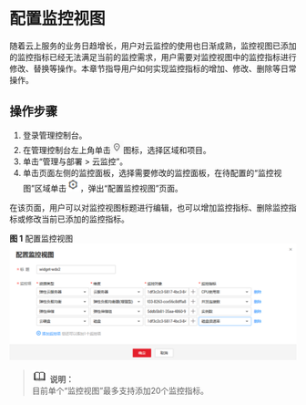 # 配置监控视图<a name="ZH-CN_TOPIC_0084572243"></a>

随着云上服务的业务日趋增长，用户对云监控的使用也日渐成熟，监控视图已添加的监控指标已经无法满足当前的监控需求，用户需要对监控视图中的监控指标进行修改、替换等操作。本章节指导用户如何实现监控指标的增加、修改、删除等日常操作。

## 操作步骤<a name="section25055851141356"></a>

1.  登录管理控制台。
2.  在管理控制台左上角单击![](figures/zh-cn_image_0107462820.png)图标，选择区域和项目。
3.  单击“管理与部署 \> 云监控”。
4.  单击页面左侧的监控面板，选择需要修改的监控面板，在待配置的“监控视图”区域单击![](figures/zh-cn_image_0084572335.png)，弹出“配置监控视图”页面。

在该页面，用户可以对监控视图标题进行编辑，也可以增加监控指标、删除监控指标或修改当前已添加的监控指标。

**图 1**  配置监控视图<a name="fig178961925124617"></a>  
![](figures/配置监控视图.png "配置监控视图")

>![](public_sys-resources/icon-note.gif) **说明：**   
>目前单个“监控视图”最多支持添加20个监控指标。  

